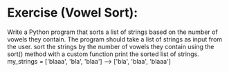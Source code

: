 # Exercise (Vowel Sort):
Write a Python program that sorts a list of strings based on the number of vowels they contain.
The program should take a list of strings as input from the user.
sort the strings by the number of vowels they contain using the sort() method with a custom function
print the sorted list of strings.
my_strings = ['blaaa', 'bla', 'blaa'] --> ['bla', 'blaa', 'blaaa']
